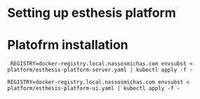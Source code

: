 # Setting up esthesis platform

# Platofrm installation
```
 REGISTRY=docker-registry.local.nassosmichas.com envsubst < platform/esthesis-platform-server.yaml | kubectl apply -f -
 ```
 ```
 REGISTRY=docker-registry.local.nassosmichas.com envsubst < platform/esthesis-platform-ui.yaml | kubectl apply -f -
 ```